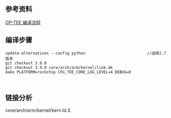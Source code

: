 ## 参考资料

[OP-TEE 编译流程](https://blog.csdn.net/lidan113lidan/article/details/119879565)

## 编译步骤

```shell
update-alternatives --config python                           //选择2.7版本
git checkout 3.8.0
git checkout 3.9.0 core/arch/arm/kernel/link.mk
make PLATFORM=rockchip CFG_TEE_CORE_LOG_LEVEL=4 DEBUG=0



```



## 链接分析

core/arch/arm/kernel/kern.ld.S